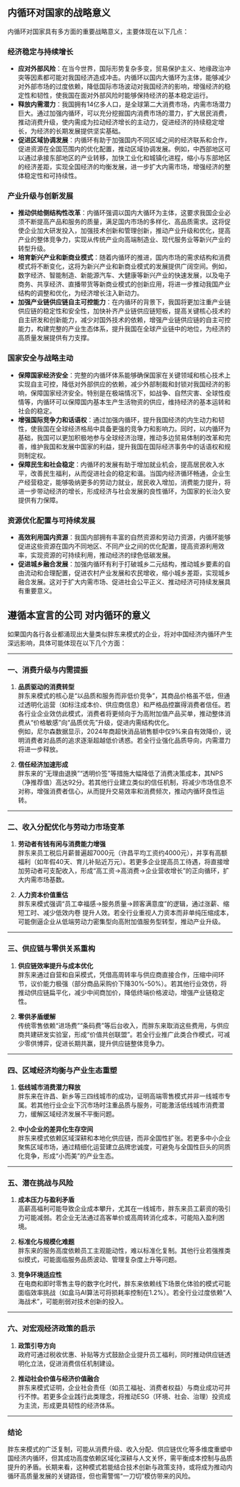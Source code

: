## 内循环对国家的战略意义
内循环对国家具有多方面的重要战略意义，主要体现在以下几点：

### 经济稳定与持续增长
- **应对外部风险**：在当今世界，国际形势复杂多变，贸易保护主义、地缘政治冲突等因素都可能对我国经济造成冲击。内循环以国内大循环为主体，能够减少对外部市场的过度依赖，降低国际市场波动对我国经济的影响，增强经济的稳定性和韧性，使我国在面对外部风险时能够保持经济的基本稳定运行。
- **释放内需潜力**：我国拥有14亿多人口，是全球第二大消费市场，内需市场潜力巨大。通过加强内循环，可以充分挖掘国内消费市场的潜力，扩大居民消费，推动消费升级，使内需成为拉动经济增长的主动力，促进经济的持续稳定增长，为经济的长期发展提供坚实基础。
- **促进区域协调发展**：内循环有助于加强国内不同区域之间的经济联系和合作，促进资源在全国范围内的优化配置，推动区域协调发展。例如，中西部地区可以通过承接东部地区的产业转移，加快工业化和城镇化进程，缩小与东部地区的经济差距，实现全国经济的均衡发展，进一步扩大内需市场，增强经济的整体稳定性和可持续性。

### 产业升级与创新发展
- **推动供给侧结构性改革**：内循环强调以国内大循环为主体，这要求我国企业必须不断提高产品和服务的质量，满足国内市场的多样化、高品质需求。这将促使企业加大研发投入，加强技术创新和管理创新，推动产业升级和优化，提高产业的整体竞争力，实现从传统产业向高端制造业、现代服务业等新兴产业的转型升级。
- **培育新兴产业和新商业模式**：随着内循环的推进，国内市场的需求结构和消费模式将不断变化，这将为新兴产业和新商业模式的发展提供广阔空间。例如，数字经济、智能制造、新能源汽车、大健康等新兴产业的快速发展，以及电子商务、共享经济、直播带货等新商业模式的创新应用，将进一步推动我国产业结构的调整和优化，为经济增长注入新动力。
- **加强产业链供应链自主可控能力**：在内循环的背景下，我国将更加注重产业链供应链的稳定性和安全性，加快补齐产业链供应链短板，提高关键核心技术的自主研发和创新能力，减少对国外技术的依赖，增强产业链供应链的自主可控能力，构建完整的产业生态体系，提升我国在全球产业链中的地位，为经济的高质量发展提供有力支撑。

### 国家安全与战略主动
- **保障国家经济安全**：完整的内循环体系能够确保国家在关键领域和核心技术上实现自主可控，降低对外部供应的依赖，减少外部制裁和封锁对我国经济的影响，保障国家经济安全。特别是在极端情况下，如战争、自然灾害、全球性疫情等，内循环可以保障国内基本生产生活物资的供应，维持经济的基本运转和社会的稳定。
- **增强国际竞争力和话语权**：通过加强内循环，提升我国经济的内生动力和韧性，使我国在全球经济格局中具备更强的竞争力和影响力。同时，以内循环为基础，我国可以更加积极地参与全球经济治理，推动多边贸易体制的改革和完善，维护我国和发展中国家的利益，提升我国在国际经济事务中的话语权和规则制定权。
- **保障民生和社会稳定**：内循环的发展有助于增加就业机会，提高居民收入水平，改善民生福利，从而促进社会的稳定和谐。当国内经济循环畅通，企业生产经营稳定，能够吸纳更多的劳动力就业，居民收入增加，消费能力提升，将进一步带动经济的增长，形成经济与社会发展的良性循环，为国家的长治久安提供有力保障。

### 资源优化配置与可持续发展
- **高效利用国内资源**：我国内部拥有丰富的自然资源和劳动力资源，内循环能够促进这些资源在国内不同地区、不同产业之间的优化配置，提高资源利用效率，实现资源的可持续利用，推动经济的绿色低碳发展。
- **促进城乡融合发展**：加强内循环有利于打破城乡二元结构，推动城乡要素的自由流动和合理配置，促进农村产业发展和农民增收，缩小城乡差距，实现城乡融合发展。这对于扩大内需市场、促进社会公平正义、推动经济可持续发展具有重要意义。

## 遵循本宣言的公司 对内循环的意义

如果国内各行各业都涌现出大量类似胖东来模式的企业，将对中国经济内循环产生深远影响，具体可能体现在以下几个方面：

---

### 一、**消费升级与内需提振**
1. **品质驱动的消费转型**  
   胖东来模式的核心是“以品质和服务而非低价竞争”，其商品价格虽不低，但通过透明化运营（如标注成本价、供应商信息）和严格品控赢得消费者信任。若各行业企业效仿此模式，消费者将更倾向于为高附加值产品买单，推动整体消费从“价格敏感”向“品质优先”升级，促进内需结构优化。  
   例如，尼尔森数据显示，2024年商超快消品销售额中仅9%来自有效降价，说明消费者对品质的追求逐渐超越低价诱惑。若全行业强化品质导向，内需潜力将进一步释放。

2. **信任经济加速形成**  
   胖东来的“无理由退换”“透明价签”等措施大幅降低了消费决策成本，其NPS（净推荐值）高达92分。若其他行业建立类似的信任机制，将减少市场信息不对称，增强消费者信心，从而提升交易效率和消费频次，推动内循环良性运转。

---

### 二、**收入分配优化与劳动力市场变革**
1. **劳动者有钱有闲与消费能力增强**  
   胖东来员工税后月薪普遍超7000元（许昌平均工资约4000元），并享有高额福利（如年假40天、育儿补贴近万元）。若更多企业提高员工待遇，将直接增加劳动者可支配收入，形成“高工资→高消费→企业营收增长”的正向循环，扩大内需市场基数。

2. **人力资本价值重估**  
   胖东来模式强调“员工幸福感→服务质量→顾客满意度”的逻辑，通过涨薪、缩短工时、减少低效内卷 提升人效。若全行业重视人力资本而非单纯压缩成本，可能倒逼企业从低端劳动力密集型向高附加值服务型转型，推动产业升级。

---

### 三、**供应链与零供关系重构**
1. **供应链效率提升与成本优化**  
   胖东来通过自营和自采模式，凭借高周转率与供应商直接合作，压缩中间环节，议价能力极强（部分商品采购价下降30%-50%）。若其他行业效仿，将推动供应链扁平化，减少中间商加价，降低终端价格波动，增强产业链稳定性。

2. **零供矛盾缓解**  
   传统零售依赖“进场费”“条码费”等后台收入，而胖东来取消这些费用，与供应商共建研发实验室，形成“价值共创联盟”。若全行业推广此类合作模式，可减少零供博弈，促进长期共赢，提升供应链整体竞争力。

---

### 四、**区域经济均衡与产业生态重塑**
1. **低线城市消费潜力释放**  
   胖东来在许昌、新乡等三四线城市的成功，证明高端零售模式并非一线城市专属。若其他行业企业下沉市场时注重品质与服务，可能激活低线城市消费潜力，缓解区域经济发展不平衡问题。

2. **中小企业的差异化生存空间**  
   胖东来模式依赖区域深耕和本地化供应链，而非全国性扩张。若更多中小企业聚焦区域市场，通过精细化运营建立品牌忠诚度，可避免与全国性巨头的同质化竞争，形成“小而美”的产业生态。

---

### 五、**潜在挑战与风险**
1. **成本压力与盈利矛盾**  
   高薪高福利可能导致企业成本攀升，尤其在一线城市，胖东来员工薪资的吸引力可能减弱。若企业无法通过高客单价或高周转消化成本，可能陷入盈利困境。

2. **标准化与规模化难题**  
   胖东来的服务高度依赖员工主观能动性，难以标准化复制。其他行业若强推类似模式，可能面临服务品质波动、管理复杂度上升等问题。

3. **竞争环境适应性**  
   在电商和即时零售主导的数字化时代，胖东来依赖线下场景化体验的模式可能面临效率挑战（如盒马AI算法可将损耗率控制在1.2%）。若全行业过度依赖“人海战术”，可能削弱对技术创新的投入。

---

### 六、**对宏观经济政策的启示**
1. **政策引导方向**  
   政府可通过税收优惠、补贴等方式鼓励企业提升员工福利，同时推动供应链透明化立法，促进消费信任机制建设。

2. **推动社会价值与经济价值融合**  
   胖东来模式证明，企业社会责任（如员工福祉、消费者权益）与商业成功可并行不悖。若更多企业践行此类理念，将推动ESG（环境、社会、治理）投资成为主流，形成更具韧性的经济体系。

---

### 结论
胖东来模式的广泛复制，可能从消费升级、收入分配、供应链优化等多维度重塑中国经济内循环，但其成功高度依赖区域化深耕与人文关怀，需平衡成本控制与品质提升的矛盾。长期来看，这种模式若能结合技术创新与政策支持，或将成为推动内循环高质量发展的关键路径，但也需警惕“一刀切”模仿带来的风险。
